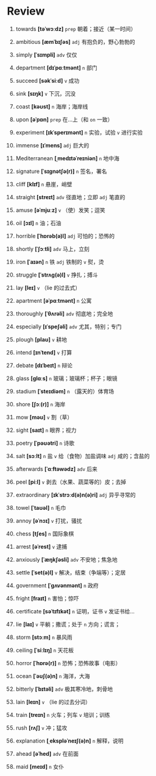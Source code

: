 # Review
1. towards **[təˈwɔːdz]** `prep` 朝着；接近（某一时间）

2. ambitious **[æmˈbɪʃəs]** `adj` 有抱负的，野心勃勃的

3. simply **[ˈsɪmpli]** `adv` 仅仅

4. department **[dɪˈpɑːtmənt]** `n` 部门

5. succeed **[səkˈsiːd]** `v` 成功

6. sink **[sɪŋk]** `v` 下沉，沉没

7. coast **[kəʊst]** `n` 海岸；海岸线

8. upon **[əˈpɒn]** `prep` 在...上（和 `on` 一致）

9. experiment **[ɪkˈsperɪmənt]** `n` 实验，试验 `v` 进行实验

10. immense **[ɪˈmens]** `adj` 巨大的

11. Mediterranean **[ˌmedɪtəˈreɪniən]** `n` 地中海

12. signature **[ˈsɪɡnətʃə(r)]** `n` 签名，署名

13. cliff **[klɪf]** `n` 悬崖，峭壁

14. straight **[streɪt]** `adv` 径直地；立即 `adj` 笔直的

15. amuse **[əˈmjuːz]** `v` （使）发笑；逗笑

16. oil **[ɔɪl]** `n` 油；石油

17. horrible **[ˈhɒrəb(ə)l]** `adj` 可怕的；恐怖的

18. shortly **[ˈʃɔːtli]** `adv` 马上，立刻

19. iron **[ˈaɪən]** `n` 铁 `adj` 铁制的 `v` 熨，烫

20. struggle **[ˈstrʌɡ(ə)l]** `v` 挣扎；搏斗

21. lay **[leɪ]** `v` （lie 的过去式）

22. apartment **[əˈpɑːtmənt]** `n` 公寓

23. thoroughly **[ˈθʌrəli]** `adv` 彻底地；完全地

24. especially **[ɪˈspeʃəli]** `adv` 尤其，特别；专门

25. plough **[plaʊ]** `v` 耕地

26. intend **[ɪnˈtend]** `v` 打算

27. debate **[dɪˈbeɪt]** `n` 辩论

28. glass **[ɡlɑːs]** `n` 玻璃；玻璃杯；杯子；眼镜

29. stadium **[ˈsteɪdiəm]** `n` （露天的）体育场

30. shore **[ʃɔː(r)]** `n` 海岸

31. mow **[məʊ]** `v` 割（草）

32. sight **[saɪt]** `n` 眼界；视力

33. poetry **[ˈpəʊətri]** `n` 诗歌

34. salt **[sɔːlt]** `n` 盐 `v` 给（食物）加盐调味 `adj` 咸的；含盐的

35. afterwards **[ˈɑːftəwədz]** `adv` 后来

36. peel **[piːl]** `v` 剥去（水果、蔬菜等的）皮；去掉

37. extraordinary **[ɪkˈstrɔːd(ə)n(ə)ri]** `adj` 异乎寻常的

38. towel **[ˈtaʊəl]** `n` 毛巾

39. annoy **[əˈnɔɪ]** `v` 打扰，骚扰

40. chess **[tʃes]** `n` 国际象棋

41. arrest **[əˈrest]** `v` 逮捕

42. anxiously **[ˈæŋkʃəsli]** `adv` 不安地；焦急地

43. settle **[ˈset(ə)l]** `v` 解决，结束（争端等）；定居

44. government **[ˈɡʌvənmənt]** `n` 政府

45. fright **[fraɪt]** `n` 害怕；惊吓

46. certificate **[səˈtɪfɪkət]** `n` 证明，证书 `v` 发证书给...

47. lie **[laɪ]** `v` 平躺；撒谎；处于 `n` 方向；谎言；

48. storm **[stɔːm]** `n` 暴风雨

49. ceiling **[ˈsiːlɪŋ]** `n` 天花板

50. horror **[ˈhɒrə(r)]** `n` 恐怖；恐怖故事（电影）

51. ocean **[ˈəʊʃ(ə)n]** `n` 海洋，大海

52. bitterly **[ˈbɪtəli]** `adv` 极其寒冷地，刺骨地

53. lain **[leɪn]** `v` （lie 的过去分词）

54. train **[treɪn]** `n` 火车；列车 `v` 培训；训练

55. rush **[rʌʃ]** `v` 冲；猛攻

56. explanation **[ˌekspləˈneɪʃ(ə)n]** `n` 解释，说明

57. ahead **[əˈhed]** `adv` 在前面

58. maid **[meɪd]** `n` 女仆

